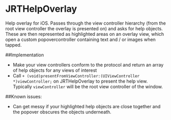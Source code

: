 JRTHelpOverlay
==============

Help overlay for iOS. Passes through the view controller hierarchy (from the root view controller the overlay is presented on) and asks for help objects. These are then represented as highlighted areas on an overlay view, which open a custom popovercontroller containing text and / or images when tapped.

##Implementation

- Make your view controllers conform to the protocol and return an array of help objects for any views of interest
- Call `+ (void)presentFromViewController:(UIViewController *)viewController;` on JRTHelpOverlay to present the help view. Typically `viewController` will be the root view controller of the window. 

##Known issues:

- Can get messy if your highlighted help objects are close together and the popover obscures the objects underneath.
